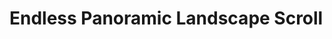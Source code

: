 # Endless Panoramic Landscape Scroll

<a href="https://jesterjunk.github.io/endless_panoramic_landscape_scroll/" title="Endless Panoramic Landscape Scroll" alt="Endless Panoramic Landscape Scroll"></a>
